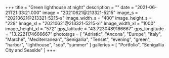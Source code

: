+++
title = "Green lighthouse at night"
description = ""
date = "2021-06-21T21:33:21.000"
image = "20210621@213321-5215"
image_s = "20210621@213321-5215-s"
image_width_s = "400"
image_height_s = "228"
image_xl = "20210621@213321-5215-xl"
image_width_xl = "1000"
image_height_xl = "572"
gps_latitude = "43.7230489166667"
gps_longitude = "13.2221174666667"
phototags = [ "Adriatic", "Ancona", "Europe", "Italy", "Marche", "Mediterranean", "Senigallia", "Tenset", "evening", "green", "harbor", "lighthouse", "sea", "summer" ]
galleries = [ "Portfolio", "Senigallia City and Seaside" ]
+++
